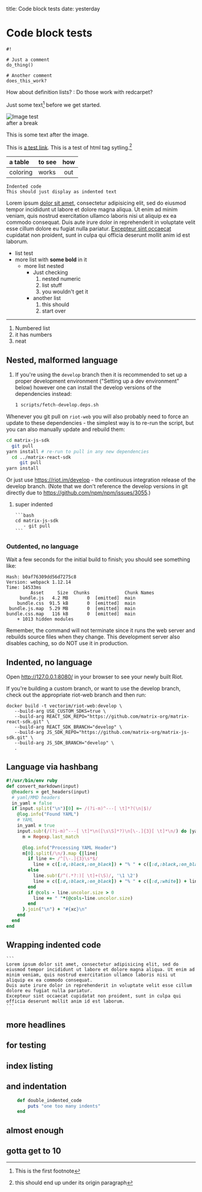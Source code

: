 title: Code block tests
date: yesterday

Code block tests
================

```
#!
```

```
# Just a comment
do_thing()
```

    # Another comment
    does_this_work?


How about definition lists?
: Do those work with redcarpet?

Just some text[^fn0] before we get started.

![Image test](https://raw.githubusercontent.com/eddieantonio/i/master/imgcat.png "imgcat cat")<br/>after a break

[^fn0]: This is the first footnote

This is some text after the image.

This is [a test link](https://brettterpstra.com). <span class="test span">This is a test of html tag sytling.</span>[^fn1]

| a table | to see | how |
| :---- |----|:---:|
coloring | works|out

    Indented code
    This should just display as indented text

Lorem ipsum [dolor sit amet][reflink], consectetur adipisicing elit, sed do eiusmod tempor incididunt ut labore et dolore magna aliqua. Ut enim ad minim veniam, quis nostrud exercitation ullamco laboris nisi ut aliquip ex ea commodo consequat. Duis aute irure dolor in reprehenderit in voluptate velit esse cillum dolore eu fugiat nulla pariatur. [Excepteur sint occaecat](https://test.com) cupidatat non proident, sunt in culpa qui officia deserunt mollit anim id est laborum.

[reflink]: https://brettterpstra.com/should/become/inline "This should become an inline link"

* list test
* more list with **some bold** in it
    * more list nested
        + Just checking
            1. nested numeric
            2. list stuff
            3. you wouldn't get it
        * another list
            1. this should
            2. start over

---

1. Numbered list
2. it has numbers
3. neat

## Nested, malformed language

1. If you're using the `develop` branch then it is recommended to set up a proper development environment ("Setting up a dev environment" below) however one can install the develop versions of the dependencies instead:

   ``` bash
   1 scripts/fetch-develop.deps.sh
   ```

Whenever you git pull on `riot-web` you will also probably need to force an update
to these dependencies - the simplest way is to re-run the script, but you can also
manually update and rebuild them:

```bash
cd matrix-js-sdk
  git pull
yarn install # re-run to pull in any new dependencies
  cd ../matrix-react-sdk
     git pull
yarn install
```

Or just use https://riot.im/develop - the continuous integration release of the
develop branch. (Note that we don't reference the develop versions in git directly
due to https://github.com/npm/npm/issues/3055.)

1. super indented
       
       ```bash
       cd matrix-js-sdk
          - git pull
       ```

### Outdented, no language

Wait a few seconds for the initial build to finish; you should see something like:

```console
Hash: b0af76309dd56d7275c8
Version: webpack 1.12.14
Time: 14533ms
         Asset     Size  Chunks             Chunk Names
     bundle.js   4.2 MB       0  [emitted]  main
    bundle.css  91.5 kB       0  [emitted]  main
 bundle.js.map  5.29 MB       0  [emitted]  main
bundle.css.map   116 kB       0  [emitted]  main
    + 1013 hidden modules
```

Remember, the command will not terminate since it runs the web server
and rebuilds source files when they change. This development server also
disables caching, so do NOT use it in production.

## Indented, no language

Open http://127.0.0.1:8080/ in your browser to see your newly built Riot.

If you're building a custom branch, or want to use the develop branch, check out the appropriate
riot-web branch and then run:

    docker build -t vectorim/riot-web:develop \
       --build-arg USE_CUSTOM_SDKS=true \
       --build-arg REACT_SDK_REPO="https://github.com/matrix-org/matrix-react-sdk.git" \
       --build-arg REACT_SDK_BRANCH="develop" \
       --build-arg JS_SDK_REPO="https://github.com/matrix-org/matrix-js-sdk.git" \
       --build-arg JS_SDK_BRANCH="develop" \
       .


## Language via hashbang

```ruby
#!/usr/bin/env ruby
def convert_markdown(input)
  @headers = get_headers(input)
  # yaml/MMD headers
  in_yaml = false
  if input.split("\n")[0] =~ /(?i-m)^---[ \t]*?(\n|$)/
    @log.info("Found YAML")
    # YAML
    in_yaml = true
    input.sub!(/(?i-m)^---[ \t]*\n([\s\S]*?)\n[\-.]{3}[ \t]*\n/) do |yaml|
      m = Regexp.last_match

      @log.info("Processing YAML Header")
      m[0].split(/\n/).map {|line|
        if line =~ /^[\-.]{3}\s*$/
          line = c([:d,:black,:on_black]) + "% " + c([:d,:black,:on_black]) + line
        else
          line.sub!(/^(.*?:)[ \t]+(\S)/, '\1 \2')
          line = c([:d,:black,:on_black]) + "% " + c([:d,:white]) + line
        end
        if @cols - line.uncolor.size > 0
          line += " "*(@cols-line.uncolor.size)
        end
      }.join("\n") + "#{xc}\n"
    end
  end
end
```

## Wrapping indented code

    ```
    Lorem ipsum dolor sit amet, consectetur adipisicing elit, sed do eiusmod tempor incididunt ut labore et dolore magna aliqua. Ut enim ad minim veniam, quis nostrud exercitation ullamco laboris nisi ut aliquip ex ea commodo consequat. 
    Duis aute irure dolor in reprehenderit in voluptate velit esse cillum dolore eu fugiat nulla pariatur. 
    Excepteur sint occaecat cupidatat non proident, sunt in culpa qui officia deserunt mollit anim id est laborum.
    ```

[^fn1]: this should end up under its origin paragraph

## more headlines

## for testing

## index listing

## and indentation

```ruby
    def double_indented_code
        puts "one too many indents"
    end
```

## almost enough

## gotta get to 10

